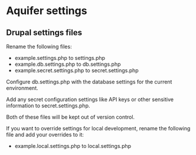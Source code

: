 # Aquifer settings

## Drupal settings files

Rename the following files:

* example.settings.php to settings.php
* example.db.settings.php to db.settings.php
* example.secret.settings.php to secret.settings.php

Configure db.settings.php with the database settings for the current environment.

Add any secret configuration settings like API keys or other sensitive information to secret.settings.php.

Both of these files will be kept out of version control.

If you want to override settings for local development, rename the following file and add your overrides to it:

* example.local.settings.php to local.settings.php
